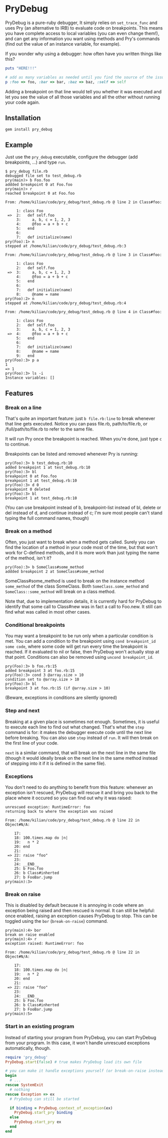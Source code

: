 # PryDebug

PryDebug is a pure-ruby debugger, It simply relies on ``set_trace_func`` and
uses Pry (an alternative to IRB) to evaluate code on breakpoints. This means you
have complete access to local variables (you can even change them!), and can get
any information you want using methods and Pry's commands (find out the value of
an instance variable, for example).

If you wonder why using a debugger: how often have you written things like this?

```ruby
puts "HERE!!!"

# add as many variables as needed until you find the source of the issue.
p :foo => foo, :bar => bar, :baz => baz, :self => self
```

Adding a breakpoint on that line would tell you whether it was executed and let
you see the value of all those variables and all the other without running your
code again.

## Installation

```
gem install pry_debug
```

## Example

Just use the ``pry_debug`` executable, configure the debugger (add breakpoints,
...) and type ``run``.

```
$ pry_debug file.rb
debugged file set to test_debug.rb
pry(main)> b Foo.foo
addded breakpoint 0 at Foo.foo
pry(main)> r
reached breakpoint 0 at Foo.foo

From: /home/kilian/code/pry_debug/test_debug.rb @ line 2 in Class#foo:

     1: class Foo
 =>  2:   def self.foo
     3:     a, b, c = 1, 2, 3
     4:     @foo = a + b + c
     5:   end
     6:
     7:   def initialize(name)
pry(Foo):1> n
stepped at /home/kilian/code/pry_debug/test_debug.rb:3

From: /home/kilian/code/pry_debug/test_debug.rb @ line 3 in Class#foo:

     1: class Foo
     2:   def self.foo
 =>  3:     a, b, c = 1, 2, 3
     4:     @foo = a + b + c
     5:   end
     6:
     7:   def initialize(name)
     8:     @name = name
pry(Foo):2> n
stepped at /home/kilian/code/pry_debug/test_debug.rb:4

From: /home/kilian/code/pry_debug/test_debug.rb @ line 4 in Class#foo:

     1: class Foo
     2:   def self.foo
     3:     a, b, c = 1, 2, 3
 =>  4:     @foo = a + b + c
     5:   end
     6:
     7:   def initialize(name)
     8:     @name = name
     9:   end
pry(Foo):3> p a
1
=> 1
pry(Foo):3> ls -i
Instance variables: []
```

## Features

### Break on a line

That's quite an important feature: just ``b file.rb:line`` to break whenever
that line gets executed. Notice you can pass file.rb, path/to/file.rb, or
/full/path/to/file.rb to refer to the same file.

It will run Pry once the breakpoint is reached. When you're done, just type
``c`` to continue.

Breakpoints can be listed and removed whenever Pry is running:

```
pry(Foo):3> b test_debug.rb:10
added breakpoint 1 at test_debug.rb:10
pry(Foo):3> bl
breakpoint 0 at Foo.foo
breakpoint 1 at test_debug.rb:10
pry(Foo):3> d 0
breakpoint 0 deleted
pry(Foo):3> bl
breakpoint 1 at test_debug.rb:10
```

(You can use breakpoint instead of b, breakpoint-list instead of bl, delete
or del instead of d, and continue instead of c; I'm sure most people can't stand
typing the full command names, though)

### Break on a method

Often, you just want to break when a method gets called. Surely you can find the
location of a method in your code most of the time, but that won't work for
C-defined methods, and it is more work than just typing the name of the method,
isn't it?

```
pry(Foo):3> b SomeClass#some_method
addded breakpoint 2 at SomeClass#some_method
```

SomeClass#some_method is used to break on the instance method ``some_method`` of
the class SomeClass. Both ``SomeClass.some_method`` and
``SomeClass::some_method`` will break on a class method.

Note that, due to implementation details, it is currently hard for PryDebug to
identify that some call to Class#new was in fact a call to Foo.new. It still can
find what was called in most other cases.

### Conditional breakpoints

You may want a breakpoint to be run only when a particular condition is met. You
can add a condition to the breakpoint using ``cond breakpoint_id some code``,
where some code will get run every time the breakpoint is reached. If it
evaluated to nil or false, then PryDebug won't actually stop at that
point. Conditions can also be removed using ``uncond breakpoint_id``.

```
pry(Foo):3> b foo.rb:15
added breakpoint 3 at foo.rb:15
pry(Foo):3> cond 3 @array.size > 10
condition set to @array.size > 10
pry(Foo):3> bl
breakpoint 3 at foo.rb:15 (if @array.size > 10)
```

(Beware, exceptions in conditions are silently ignored)

### Step and next

Breaking at a given place is sometimes not enough. Sometimes, it is useful to
execute each line to find out what changed. That's what the ``step`` command is for:
it makes the debugger execute code until the next line before breaking. You can
also use ``step`` instead of ``run``. It will then break on the first line of
your code.

``next`` is a similar command, that will break on the next line in the same
file (though it would ideally break on the next line in the same method instead
of stepping into it if it is defined in the same file).

### Exceptions

You don't need to do anything to benefit from this feature: whenever an
exception isn't rescued, PryDebug will rescue it and bring you back to the place
where it occured so you can find out why it was raised:

```
unrescued exception: RuntimeError: foo
returning back to where the exception was raised

From: /home/kilian/code/pry_debug/test_debug.rb @ line 22 in Object#N/A:

    17:
    18: 100.times.map do |n|
    19:   n * 2
    20: end
    21:
 => 22: raise "foo"
    23:
    24: __END__
    25: b Foo.foo
    26: b Class#inherted
    27: b FooBar.jump
pry(main):3>
```

### Break on raise

This is disabled by default because it is annoying in code where an exception
being raised and then rescued is normal. It can still be helpful: once enabled,
raising an exception causes PryDebug to stop. This can be toggled using the
``bor`` (``break-on-raise``) command.

```
pry(main):4> bor
break on raise enabled
pry(main):4> r
exception raised: RuntimeError: foo

From: /home/kilian/code/pry_debug/test_debug.rb @ line 22 in Object#N/A:

    17:
    18: 100.times.map do |n|
    19:   n * 2
    20: end
    21:
 => 22: raise "foo"
    23:
    24: __END__
    25: b Foo.foo
    26: b Class#inherted
    27: b FooBar.jump
pry(main):5>
```

### Start in an existing program

Instead of starting your program from PryDebug, you can start PryDebug from your
program. In this case, it won't handle unrescued exceptions automatically,
though.

```ruby
require 'pry_debug'
PryDebug.start(false) # true makes PryDebug load its own file

# you can make it handle exceptions yourself (or break-on-raise instead):
begin
  # ...
rescue SystemExit
  # nothing
rescue Exception => ex
  # PryDebug can still be started

  if binding = PryDebug.context_of_exception(ex)
    PryDebug.start_pry binding
  else
    PryDebug.start_pry ex
  end
end
```
